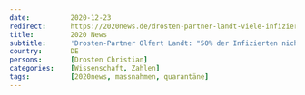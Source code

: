 ```yaml
---
date:          2020-12-23
redirect:      https://2020news.de/drosten-partner-landt-viele-infizierte-nicht-infektioes/
title:         2020 News
subtitle:      'Drosten-Partner Olfert Landt: "50% der Infizierten nicht infektiös - warum dann Quarantäne?"'
country:       DE
persons:       [Drosten Christian]
categories:    [Wissenschaft, Zahlen]
tags:          [2020news, massnahmen, quarantäne]
---
```

